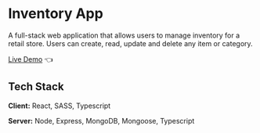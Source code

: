 # Inventory App

A full-stack web application that allows users to manage inventory for a retail store. Users can create, read, update and delete any item or category.

[Live Demo](https://messageboard-ks.onrender.com) :point_left:

## Tech Stack

**Client:** React, SASS, Typescript

**Server:** Node, Express, MongoDB, Mongoose, Typescript
